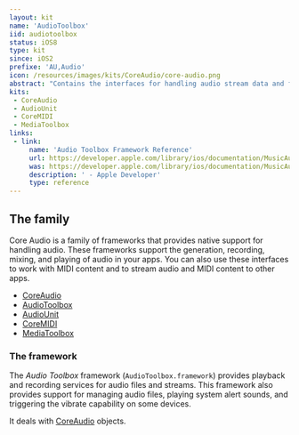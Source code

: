 ```yaml
---
layout: kit
name: 'AudioToolbox'
iid: audiotoolbox
status: iOS8
type: kit
since: iOS2
prefixe: 'AU,Audio'
icon: /resources/images/kits/CoreAudio/core-audio.png
abstract: "Contains the interfaces for handling audio stream data and for playing and recording audio."
kits:
 - CoreAudio
 - AudioUnit
 - CoreMIDI
 - MediaToolbox
links:
 - link:
     name: 'Audio Toolbox Framework Reference'
     url: https://developer.apple.com/library/ios/documentation/MusicAudio/Reference/CAAudioTooboxRef/index.html
     was: https://developer.apple.com/library/ios/documentation/MusicAudio/Reference/CAAudioTooboxRef/_index.html
     description: ' - Apple Developer'
     type: reference
---
```


## The family

Core Audio is a family of frameworks that provides native support for handling audio. These frameworks support the generation, recording, mixing, and playing of audio in your apps. You can also use these interfaces to work with MIDI content and to stream audio and MIDI content to other apps.

* [CoreAudio](/CoreAudio)
* [AudioToolbox](/AudioToolbox)
* [AudioUnit](/AudioUnit)
* [CoreMIDI](/CoreMIDI)
* [MediaToolbox](/MediaToolbox)


### The framework

The *Audio Toolbox* framework (`AudioToolbox.framework`) provides playback and recording services for audio files and streams. This framework also provides support for managing audio files, playing system alert sounds, and triggering the vibrate capability on some devices.

It deals with [CoreAudio](/CoreAudio) objects.
